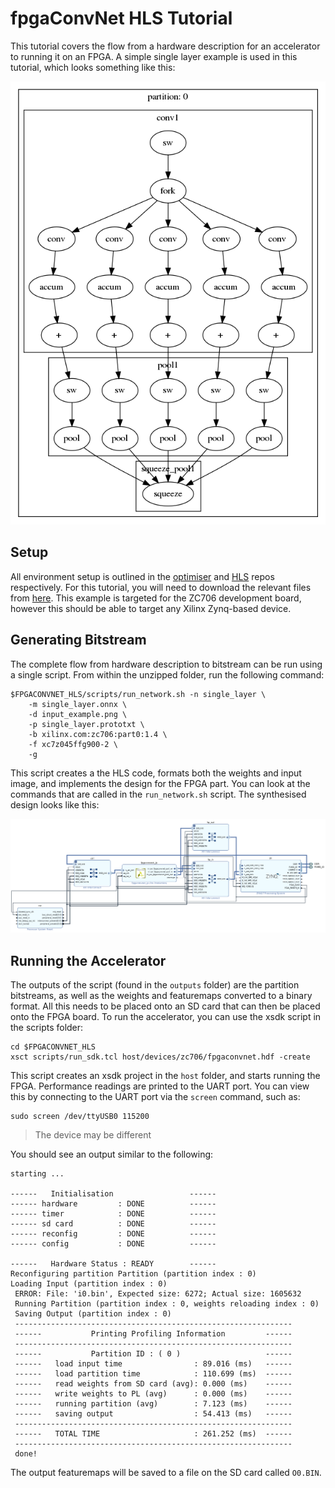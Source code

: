 # fpgaConvNet HLS Tutorial

This tutorial covers the flow from a hardware description for an accelerator to running it on an FPGA. A simple single layer example is used in this tutorial, which looks something like this:

![Single Layer](figures/single_layer_topology.png)

## Setup

All environment setup is outlined in the [optimiser](https://github.com/AlexMontgomerie/fpgaconvnet-optimiser) and [HLS](https://github.com/AlexMontgomerie/fpgaconvnet-hls) repos respectively. For this tutorial, you will need to download the relevant files from [here](https://imperialcollegelondon.box.com/shared/static/m8694gokmolvy6y6n4czhujeqchu3f0i.zip). This example is targeted for the ZC706 development board, however this should be able to target any Xilinx Zynq-based device.

## Generating Bitstream

The complete flow from hardware description to bitstream can be run using a single script. From within the unzipped folder, run the following command:

```
$FPGACONVNET_HLS/scripts/run_network.sh -n single_layer \
    -m single_layer.onnx \
    -d input_example.png \
    -p single_layer.prototxt \
    -b xilinx.com:zc706:part0:1.4 \
    -f xc7z045ffg900-2 \
    -g
```

This script creates a the HLS code, formats both the weights and input image, and implements the design for the FPGA part. You can look at the commands that are called in the `run_network.sh` script. The synthesised design looks like this:

![Vivado Design](figures/vivado_design.png)

## Running the Accelerator

The outputs of the script (found in the `outputs` folder) are the partition bitstreams, as well as the weights and featuremaps converted to a binary format. All this needs to be placed onto an SD card that can then be placed onto the FPGA board. To run the accelerator, you can use the xsdk script in the scripts folder:

```
cd $FPGACONVNET_HLS
xsct scripts/run_sdk.tcl host/devices/zc706/fpgaconvnet.hdf -create
```

This script creates an xsdk project in the `host` folder, and starts running the FPGA. Performance readings are printed to the UART port. You can view this by connecting to the UART port via the `screen` command, such as:

```
sudo screen /dev/ttyUSB0 115200
```

> The device may be different

You should see an output similar to the following:

```
starting ... 

------   Initialisation                 ------
------ hardware         : DONE          ------
------ timer            : DONE          ------
------ sd card          : DONE          ------
------ reconfig         : DONE          ------
------ config           : DONE          ------

------   Hardware Status : READY        ------
Reconfiguring partition Partition (partition index : 0)
Loading Input (partition index : 0)
 ERROR: File: 'i0.bin', Expected size: 6272; Actual size: 1605632
 Running Partition (partition index : 0, weights reloading index : 0)
 Saving Output (partition index : 0)
 --------------------------------------------------------------
 ------           Printing Profiling Information         ------
 --------------------------------------------------------------
 ------           Partition ID : ( 0 )                   ------
 ------   load input time                : 89.016 (ms)   ------
 ------   load partition time            : 110.699 (ms)  ------
 ------   read weights from SD card (avg): 0.000 (ms)    ------
 ------   write weights to PL (avg)      : 0.000 (ms)    ------
 ------   running partition (avg)        : 7.123 (ms)    ------
 ------   saving output                  : 54.413 (ms)   ------
 --------------------------------------------------------------
 ------   TOTAL TIME                     : 261.252 (ms)  ------
 --------------------------------------------------------------
 done! 
```

The output featuremaps will be saved to a file on the SD card called `O0.BIN`.

